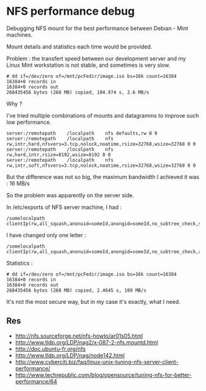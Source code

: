 # NFS performance debug

Debugging NFS mount for the best performance between Debian - Mint machines.

Mount details and statistics each time would be provided.

Problem : the transfert speed between our development server and my Linux Mint workstation is not stable, and sometimes is very slow.

    # dd if=/dev/zero of=/mnt/pcFedir/image.iso bs=16k count=16384
    16384+0 records in
    16384+0 records out
    268435456 bytes (268 MB) copied, 104.974 s, 2.6 MB/s

Why ?

I've tried multiple combinations of mounts and datagramms to improve such low performance.

    server:/remotepath    /localpath    nfs defaults,rw 0 0
    server:/remotepath    /localpath    nfs rw,intr,hard,nfsvers=3.tcp,nolock,noatime,rsize=32768,wsize=32768 0 0
    server:/remotepath    /localpath    nfs rw,hard,intr,rsize=8192,wsize=8192 0 0
    server:/remotepath    /localpath    nfs rw,intr,soft,nfsvers=3.tcp,nolock,noatime,rsize=32768,wsize=32768 0 0
    
But the difference was not so big, the maximum bandwidth I achieved it was : 16 MB/s

So the problem was apparently on the server side. 

In /etc/exports of NFS server machine, I had :

    /somelocalpath clientIp(rw,all_squash,anonuid=someId,anongid=someId,no_subtree_check,sync)
    
I have changed only one letter :    

    /somelocalpath clientIp(rw,all_squash,anonuid=someId,anongid=someId,no_subtree_check,async)
    
Statistics :

    # dd if=/dev/zero of=/mnt/pcFedir/image.iso bs=16k count=16384
    16384+0 records in
    16384+0 records out
    268435456 bytes (268 MB) copied, 2.4645 s, 109 MB/s
    
It's not the most secure way, but in my case it's exactly, what I need.

## Res

* http://nfs.sourceforge.net/nfs-howto/ar01s05.html
* http://www.tldp.org/LDP/nag2/x-087-2-nfs.mountd.html
* http://doc.ubuntu-fr.org/nfs
* http://www.tldp.org/LDP/nag/node142.html
* http://www.cyberciti.biz/faq/linux-unix-tuning-nfs-server-client-performance/
* http://www.techrepublic.com/blog/opensource/tuning-nfs-for-better-performance/64
